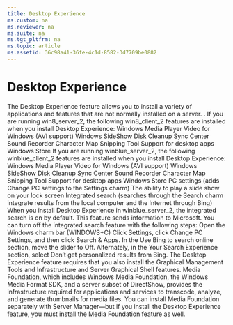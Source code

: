 ```yaml
---
title: Desktop Experience
ms.custom: na
ms.reviewer: na
ms.suite: na
ms.tgt_pltfrm: na
ms.topic: article
ms.assetid: 36c98a41-36fe-4c1d-8582-3d7709be0882
---
```

# Desktop Experience
<?xml version="1.0" encoding="utf-8"?>
<developerConceptualDocument xmlns="http://ddue.schemas.microsoft.com/authoring/2003/5" xmlns:xlink="http://www.w3.org/1999/xlink" xmlns:xsi="http://www.w3.org/2001/XMLSchema-instance" xsi:schemaLocation="http://ddue.schemas.microsoft.com/authoring/2003/5 http://dduestorage.blob.core.windows.net/ddueschema/developer.xsd">
  <introduction>
    <para>The Desktop Experience feature allows you to install a variety of applications and features that are not normally installed on a server. . If you are running <token>win8_server_2</token>, the following <token>win8_client_2</token> features are installed when you install Desktop Experience:</para>
    <list class="bullet">
      <listItem>
        <para>Windows Media Player</para>
      </listItem>
      <listItem>
        <para>Video for Windows (AVI support)</para>
      </listItem>
      <listItem>
        <para>Windows SideShow</para>
      </listItem>
      <listItem>
        <para>Disk Cleanup</para>
      </listItem>
      <listItem>
        <para>Sync Center</para>
      </listItem>
      <listItem>
        <para>Sound Recorder</para>
      </listItem>
      <listItem>
        <para>Character Map</para>
      </listItem>
      <listItem>
        <para>Snipping Tool</para>
      </listItem>
      <listItem>
        <para>Support for desktop apps</para>
      </listItem>
      <listItem>
        <para>Windows Store</para>
      </listItem>
    </list>
    <para>If you are running <token>winblue_server_2</token>, the following <token>winblue_client_2</token> features are installed when you install Desktop Experience:</para>
    <list class="bullet">
      <listItem>
        <para>Windows Media Player</para>
      </listItem>
      <listItem>
        <para>Video for Windows (AVI support)</para>
      </listItem>
      <listItem>
        <para>Windows SideShow</para>
      </listItem>
      <listItem>
        <para>Disk Cleanup</para>
      </listItem>
      <listItem>
        <para>Sync Center</para>
      </listItem>
      <listItem>
        <para>Sound Recorder</para>
      </listItem>
      <listItem>
        <para>Character Map</para>
      </listItem>
      <listItem>
        <para>Snipping Tool</para>
      </listItem>
      <listItem>
        <para>Support for desktop apps</para>
      </listItem>
      <listItem>
        <para>Windows Store</para>
      </listItem>
      <listItem>
        <para>PC settings (adds <ui>Change PC settings</ui> to the Settings charm)</para>
      </listItem>
      <listItem>
        <para>The ability to play a slide show on your lock screen</para>
      </listItem>
      <listItem>
        <para>Integrated search (searches through the Search charm integrate results from the local computer and the Internet through Bing)</para>
      </listItem>
    </list>
    <alert class="important">
      <para>When you install Desktop Experience in <token>winblue_server_2</token>, the integrated search is on by default. This feature sends information to Microsoft. You can turn off the integrated search feature with the following steps:</para>
    </alert>
    <procedure>
      <title>To turn off integrated search</title>
      <steps class="ordered">
        <step>
          <content>
            <para>Open the Windows charm bar (WINDOWS+C)</para>
          </content>
        </step>
        <step>
          <content>
            <para>Click <ui>Settings</ui>, click <ui>Change PC Settings</ui>, and then click <ui>Search &amp; Apps</ui>.</para>
          </content>
        </step>
        <step>
          <content>
            <para>In the <ui>Use Bing to search online</ui> section, move the slider to <ui>Off</ui>. Alternately, in the <ui>Your Search Experience</ui> section, select <ui>Don’t get personalized results from Bing</ui>.</para>
          </content>
        </step>
      </steps>
    </procedure>
    <alert class="note">
      <para>The Desktop Experience feature requires that you also install the Graphical Management Tools and Infrastructure and Server Graphical Shell features.</para>
    </alert>
    <para>Media Foundation, which includes Windows Media Foundation, the Windows Media Format SDK, and a server subset of DirectShow, provides the infrastructure required for applications and services to transcode, analyze, and generate thumbnails for media files. You can install Media Foundation separately with Server Manager—but if you install the Desktop Experience feature, you must install the Media Foundation feature as well.</para>
  </introduction>
  <relatedTopics />
</developerConceptualDocument>